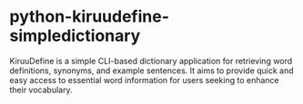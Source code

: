 # python-kiruudefine-simpledictionary

 KiruuDefine is a simple CLI-based dictionary application for retrieving word definitions, synonyms, and example sentences. It aims to provide quick and easy access to essential word information for users seeking to enhance their vocabulary.
